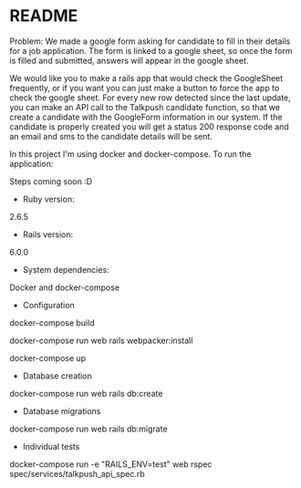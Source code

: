 # README

Problem: We made a google form asking for candidate to fill in their details for a job application. The form is linked to a google sheet, so once the form is filled and submitted, answers will appear in the google sheet.

We would like you to make a rails app that would check the GoogleSheet frequently, or if you want you can just make a button to force the app to check the google sheet. For every new row detected since the last update, you can make an API call to the Talkpush candidate function, so that we create a candidate with the GoogleForm information in our system. If the candidate is properly created you will get a status 200 response code and an email and sms to the candidate details will be sent.


In this project I'm using docker and docker-compose. To run the application:

Steps coming soon :D 

* Ruby version:

2.6.5

* Rails version: 

6.0.0

* System dependencies:

Docker and docker-compose

* Configuration

docker-compose build

docker-compose run web rails webpacker:install

docker-compose up

* Database creation

docker-compose run web rails db:create

* Database migrations

docker-compose run web rails db:migrate

* Individual tests 

docker-compose run -e "RAILS_ENV=test" web rspec spec/services/talkpush_api_spec.rb


